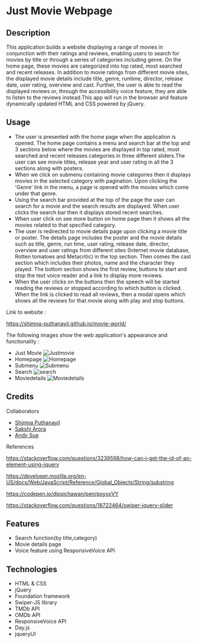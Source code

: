 # Just Movie Webpage

## Description

This application builds a website displaying a range of movies in conjunction with their ratings and reviews, enabling users to search for movies by title or through a series of categories including genre. On the home page, these movies are categorized into top rated, most searched and recent releases. In addition to movie ratings from different movie sites, the displayed movie details include title, genre, runtime, director, release date, user rating, overview and cast. Further, the user is able to read the displayed reviews or, through the accessibility voice feature, they are able to listen to the reviews instead.This app will run in the browser and feature dynamically updated HTML and CSS powered by jQuery.

## Usage

- The user is presented with the home page when the application is opened. The home page contains a menu and search bar at the top and 3 sections below where the movies are displayed in top rated, most searched and recent releases categories in three different sliders.The user can see movie titles, release year and user rating in all the 3 sections along with posters.
- When we click on submenu containing movie categories then it displays movies in the selected category with pagination. Upon clicking the 'Genre' link in the menu, a page is opened with the movies which come under that genre.
- Using the search bar provided at the top of the page the user can search for a movie and the search results are displayed. When user clicks the search bar then it displays stored recent searches.
- When user click on see more button on home page then it shows all the movies related to that specified category.
- The user is redirected to movie details page upon clicking a movie title or poster. The details page includes the poster and the movie details such as title, genre, run time, user rating, release date, director, overview and user ratings from different sites (Internet movie database, Rotten tomatoes and Metacritic) in the top section. Then comes the cast section which includes their photos, name and the character they played. The bottom section shows the first review, buttons to start and stop the text voice reader and a link to display more reviews.
- When the user clicks on the buttons then the speech will be started reading the reviews or stopped according to which button is clicked. When the link is clicked to read all reviews, then a modal opens which shows all the reviews for that movie along with play and stop buttons.

Link to website :

https://shimna-puthanayil.github.io/movie-world/

The following images show the web application's appearance and functionality :

- Just Movie
  ![Justmovie](assets/images/justmovie.gif)
- Homepage
  ![Homepage](assets/images/homepage.gif)
- Submenu
  ![Submenu](assets/images/submenu.gif)
- Search
  ![search](assets/images/search.gif)
- Moviedetails
  ![Moviedetails](assets/images/moviedetails.gif)

## Credits

Collaborators

- [Shimna Puthanayil](https://github.com/shimna-puthanayil)
- [Sakshi Arora](https://github.com/sakshiarora04)
- [Andy Sue](https://github.com/Andysu7117)

References

https://stackoverflow.com/questions/3239598/how-can-i-get-the-id-of-an-element-using-jquery

https://developer.mozilla.org/en-US/docs/Web/JavaScript/Reference/Global_Objects/String/substring

https://codepen.io/dipsichawan/pen/poyxxVY

https://stackoverflow.com/questions/18722464/swiper-jquery-slider

## Features

- Search function(by title,category)
- Movie details page
- Voice feature using ResponsiveVoice API

## Technologies

- HTML & CSS
- jQuery
- Foundation framework
- Swiper-JS library
- TMDb API
- OMDb API
- ResponsiveVoice API
- Day.js
- jqueryUI
